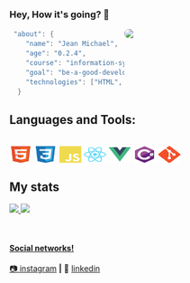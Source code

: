 ### Hey, How it's going? 👋

<img style="border-radius: 10px;" align="right" width="300" src="https://media.giphy.com/media/13UZisxBxkjPwI/giphy.gif" />

```kotlin
 "about": {
    "name": "Jean Michael",
    "age": "0.2.4",
    "course": "information-systems",
    "goal": "be-a-good-developer",
    "technologies": ["HTML", "CSS", "JavaScript", "ReactJS", "VueJS", "C#"]
  }
```

## **Languages ​​and Tools:**  

<div style="display: inline_block"><br>
 <img align="center" alt="Jean-HTML" height="30" width="40" src="https://raw.githubusercontent.com/devicons/devicon/master/icons/html5/html5-original.svg">
 <img align="center" alt="Jean-CSS" height="30" width="40" src="https://raw.githubusercontent.com/devicons/devicon/master/icons/css3/css3-original.svg">
 <img align="center" alt="Jean-Js" height="30" width="40" src="https://raw.githubusercontent.com/devicons/devicon/master/icons/javascript/javascript-plain.svg">
 <img align="center" alt="Jean-React" height="30" width="40" src="https://raw.githubusercontent.com/devicons/devicon/master/icons/react/react-original.svg">
 <img align="center" alt="Jean-Vue" height="30" width="40" src="https://raw.githubusercontent.com/devicons/devicon/master/icons/vuejs/vuejs-original.svg">
 <img align="center" alt="Jean-Csharp" height="30" width="40" src="https://raw.githubusercontent.com/devicons/devicon/master/icons/csharp/csharp-original.svg">
 <img align="center" alt="Jean-Git" height="30" width="40" src="https://raw.githubusercontent.com/devicons/devicon/master/icons/git/git-original.svg">
  
</div>

## **My stats**

<div align="initial">
  <a href="https://github.com/J3anMichael">
  <img height="180em" src="https://github-readme-stats.vercel.app/api?username=J3anMichael&show_icons=true&theme=winter&include_all_commits=true&count_private=true"/>
  <img height="180em" src="https://github-readme-stats.vercel.app/api/top-langs/?username=J3anMichael&layout=compact&langs_count=8&theme=winter"/>

   
</div>





[instagram]: https://www.instagram.com/https.j3an_michael/
[linkedin]: https://www.linkedin.com/in/j3anmichael/
<br>

#### Social networks!

📷 [instagram][instagram] **|** 
👔 [linkedin][linkedin]
